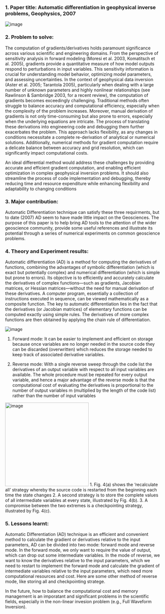 ### 1. Paper title: Automatic differentiation in geophysical inverse problems, Geophysics, 2007
![image](https://github.com/user-attachments/assets/5c53ebfb-25ab-43aa-9d5f-3286d7989b52)

### 2. Problem to solve:

The computation of gradients/derivatives holds paramount significance across various scientific and engineering domains. From the perspective of sensitivity analysis in forward modeling  (Moresi et al. 2003, Komatitsch et al. 2005), gradients provide a quantitative measure of how model outputs respond to perturbations in input variables. This sensitivity information is crucial for understanding model behavior, optimizing model parameters, and assessing uncertainties. In the context of geophysical data inversion (Aster et al. 2005; Tarantola 2005), particularly when dealing with a large number of unknown parameters and highly nonlinear relationships (see Rawlinson & Sambridge 2003, for a recent review), the computation of gradients becomes exceedingly challenging. Traditional methods often struggle to balance accuracy and computational efficiency, especially when the complexity of the problem increases. Moreover, manual derivation of gradients is not only time-consuming but also prone to errors, especially when the underlying equations are intricate. The process of translating these derivations into engineering code and debugging them further exacerbates the problem. This approach lacks flexibility, as any changes in conditions necessitate a complete re-derivation of analytical or numerical solutions. Additionally, numerical methods for gradient computation require a delicate balance between accuracy and grid resolution, which can significantly impact computational costs. 

An ideal differential method would address these challenges by providing accurate and efficient gradient computation, and enabling efficient optimization in complex geophysical inversion problems. It should also streamline the process of code implementation and debugging, thereby reducing time and resource expenditure while enhancing flexibility and adaptability to changing conditions
   
### 3. Major contribution:
Automatic Differentiation technique can satisfy these three requirments, but to date (2007) AD seem to have made little impact on the Geosciences. The purpose of this paper is to help bring AD tools to the attention of the wider geoscience community, provide some useful references and illustrate its potential through a series of numerical experiments on common geoscience problems.

### 4. Theory and Experiment results:

Automatic differentiation (AD) is a method for computing the derivatives of functions, combining the advantages of symbolic differentiation (which is exact but potentially complex) and numerical differentiation (which is simple but prone to errors). Its objective is to efficiently and accurately calculate the derivatives of complex functions—such as gradients, Jacobian matrices, or Hessian matrices—without the need for manual derivation of these derivatives. A computer program, essentially a collection of instructions executed in sequence, can be viewed mathematically as a composite function. The key to automatic differentiation lies in the fact that the derivatives (or Jacobian matrices) of elementary functions can be computed exactly using simple rules. The derivatives of more complex functions are then obtained by applying the chain rule of differentiation.

![image](https://github.com/user-attachments/assets/7dcd9353-88c4-4103-a419-da9dc96c04b7)

1. Forward mode: It can be easier to implement and efficient on storage because once variables are no longer needed in the source code they can be discarded (overwritten) which reduces the storage needed to keep track of associated derivative variables. 

2. Reverse mode: With a single reverse sweep through the code list the derivatives of an output variable with respect to all input variables are available. The whole procedure must be repeated for every output variable, and hence a major advantage of the reverse mode is that the computational cost of evaluating the derivatives is proportional to the number of output variables m (multiplied by the length of the code list) rather than the number of input variables

<img width="271" alt="image" src="https://github.com/user-attachments/assets/0125f744-6547-4d8a-905b-41a08b9d95bc" />
1. Fig. 4(a) shows the ‘recalculate all’ strategy whereby the source code is restarted from the beginning each time the state changes
2. A second strategy is to store the complete values of all intermediate variables at every state, illustrated by Fig. 4(b).
3. A compromise between the two extremes is a checkpointing strategy, illustrated by Fig. 4(c). 

### 5. Lessons learnt:
Automatic Differentiation (AD) technique is an efficient and convenient method to calculate the gradient or derivatives relative to the input parameters, AD can be divided into two mode: forward mode and reverse mode. In the forward mode, we only want to require the value of output, which can drop out some intermediate variables. In the mode of reverse, we want to know the derivatives relative to the input parameters, which we need to restart to implement the forward mode and calculate the gradient of intermediate variables relative to the input parameters, which need more computational resources and cost. Here are some other method of reverse mode, like storing all and checkpointing stratege. 

In the future, how to balance the computational cost and memory management is an imporatant and significant problems in the scientific fields, especially in the non-linear invesion problem (e.g., Full Waveform Inversion). 
